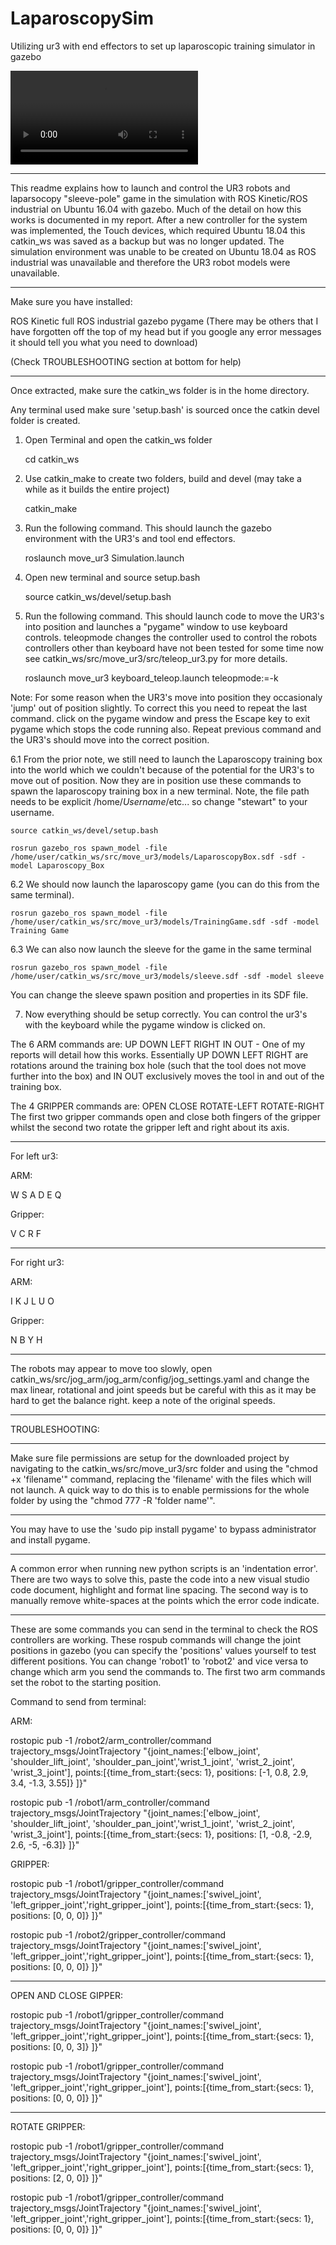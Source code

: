 # LaparoscopySim
Utilizing ur3 with end effectors to set up laparoscopic training simulator in gazebo

![](lapsim.mp4)


--------------------------------------------------------------------------------------------------------------------------------------------

This readme explains how to launch and control the UR3 robots and laparsocopy "sleeve-pole" game in the simulation with ROS Kinetic/ROS industrial on Ubuntu 16.04 with gazebo. Much of the detail on how this works is documented in my report. After a new controller for the system was implemented, the Touch devices, which required Ubuntu 18.04 this catkin_ws was saved as a backup but was no longer updated. The simulation environment was unable to be created on Ubuntu 18.04 as ROS industrial was unavailable and therefore the UR3 robot models were unavailable.


--------------------------------------------------------------------------------------------------------------------------------------------

Make sure you have installed:

ROS Kinetic full
ROS industrial
gazebo
pygame
(There may be others that I have forgotten off the top of my head but if you google any error messages it should tell you what you need to download)

(Check TROUBLESHOOTING section at bottom for help)


--------------------------------------------------------------------------------------------------------------------------------------------

Once extracted, make sure the catkin_ws folder is in the home directory.

Any terminal used make sure 'setup.bash' is sourced once the catkin devel folder is created.

1. Open Terminal and open the catkin_ws folder

	cd catkin_ws

2. Use catkin_make to create two folders, build and devel (may take a while as it builds the entire project)

	catkin_make

3. Run the following command. This should launch the gazebo environment with the UR3's and tool end effectors.

	roslaunch move_ur3 Simulation.launch

4. Open new terminal and source setup.bash

	source catkin_ws/devel/setup.bash

5. Run the following command. This should launch code to move the UR3's into position and launches a "pygame" window to use keyboard controls. teleopmode changes the controller used to control the robots controllers other than keyboard have not been tested for some time now see catkin_ws/src/move_ur3/src/teleop_ur3.py for more details.

	roslaunch move_ur3 keyboard_teleop.launch teleopmode:=-k

Note: For some reason when the UR3's move into position they occasionaly 'jump' out of position slightly. To correct this you need to repeat the last command. click on the pygame window and press the Escape key to exit pygame which stops the code running also. Repeat previous command and the UR3's should move into the correct position.

6.1 From the prior note, we still need to launch the Laparoscopy training box into the world which we couldn't because of the potential for the UR3's to move out of position. Now they are in position use these commands to spawn the laparoscopy training box in a new terminal. Note, the file path needs to be explicit /home/*Username*/etc... so change "stewart" to your username.

	source catkin_ws/devel/setup.bash
 
	rosrun gazebo_ros spawn_model -file /home/user/catkin_ws/src/move_ur3/models/LaparoscopyBox.sdf -sdf -model Laparoscopy_Box

6.2 We should now launch the laparoscopy game (you can do this from the same terminal).

	rosrun gazebo_ros spawn_model -file /home/user/catkin_ws/src/move_ur3/models/TrainingGame.sdf -sdf -model Training Game

6.3 We can also now launch the sleeve for the game in the same terminal

	rosrun gazebo_ros spawn_model -file /home/user/catkin_ws/src/move_ur3/models/sleeve.sdf -sdf -model sleeve

You can change the sleeve spawn position and properties in its SDF file.

7. Now everything should be setup correctly. You can control the ur3's with the keyboard while the pygame window is clicked on.

The 6 ARM commands are:
UP DOWN LEFT RIGHT IN OUT  -  One of my reports will detail how this works. Essentially UP DOWN LEFT RIGHT are rotations around the training box hole (such that the tool does not move further into the box) and IN OUT exclusively moves the tool in and out of the training box.

The 4 GRIPPER commands are:
OPEN CLOSE ROTATE-LEFT ROTATE-RIGHT
The first two gripper commands open and close both fingers of the gripper whilst the second two rotate the gripper left and right about its axis.

----------------------------

For left ur3: 

ARM:

W    S    A    D    E    Q

Gripper:

V    C    R    F


----------------------------

For right ur3:

ARM:

I    K    J    L    U    O


Gripper:

N    B    Y    H

----------------------------

The robots may appear to move too slowly, open catkin_ws/src/jog_arm/jog_arm/config/jog_settings.yaml and change the max linear, rotational and joint speeds but be careful with this as it may be hard to get the balance right. keep a note of the original speeds.


--------------------------------------------------------------------------------------------------------------------------------------------

TROUBLESHOOTING:


----------------------------

Make sure file permissions are setup for the downloaded project by navigating to the catkin_ws/src/move_ur3/src folder and using the "chmod +x 'filename'" command, replacing the 'filename' with the files which will not launch. A quick way to do this is to enable permissions for the whole folder by using the "chmod 777 -R 'folder name'".

----------------------------

You may have to use the 'sudo pip install pygame' to bypass administrator and install pygame. 

----------------------------

A common error when running new python scripts is an 'indentation error'. There are two ways to solve this, paste the code into a new visual studio code document, highlight and format line spacing. The second way is to manually remove white-spaces at the points which the error code indicate. 

----------------------------

These are some commands you can send in the terminal to check the ROS controllers are working. These rospub commands will change the joint positions in gazebo (you can specify the 'positions' values yourself to test different positions. You can change 'robot1' to 'robot2' and vice versa to change which arm you send the commands to. The first two arm commands set the robot to the starting position.

Command to send from terminal:

ARM:

rostopic pub -1 /robot2/arm_controller/command trajectory_msgs/JointTrajectory "{joint_names:['elbow_joint', 'shoulder_lift_joint', 'shoulder_pan_joint','wrist_1_joint', 'wrist_2_joint', 'wrist_3_joint'], points:[{time_from_start:{secs: 1}, positions: [-1, 0.8, 2.9, 3.4, -1.3, 3.55]} ]}"

rostopic pub -1 /robot1/arm_controller/command trajectory_msgs/JointTrajectory "{joint_names:['elbow_joint', 'shoulder_lift_joint', 'shoulder_pan_joint','wrist_1_joint', 'wrist_2_joint', 'wrist_3_joint'], points:[{time_from_start:{secs: 1}, positions: [1, -0.8, -2.9, 2.6, -5, -6.3]} ]}"

GRIPPER:

rostopic pub -1 /robot1/gripper_controller/command trajectory_msgs/JointTrajectory "{joint_names:['swivel_joint', 'left_gripper_joint','right_gripper_joint'], points:[{time_from_start:{secs: 1}, positions: [0, 0, 0]} ]}"

rostopic pub -1 /robot2/gripper_controller/command trajectory_msgs/JointTrajectory "{joint_names:['swivel_joint', 'left_gripper_joint','right_gripper_joint'], points:[{time_from_start:{secs: 1}, positions: [0, 0, 0]} ]}"

----------------------------------
OPEN AND CLOSE GIPPER:

rostopic pub -1 /robot1/gripper_controller/command trajectory_msgs/JointTrajectory "{joint_names:['swivel_joint', 'left_gripper_joint','right_gripper_joint'], points:[{time_from_start:{secs: 1}, positions: [0, 0, 3]} ]}"


rostopic pub -1 /robot1/gripper_controller/command trajectory_msgs/JointTrajectory "{joint_names:['swivel_joint', 'left_gripper_joint','right_gripper_joint'], points:[{time_from_start:{secs: 1}, positions: [0, 0, 0]} ]}"

--------------------------------------
ROTATE GRIPPER:

rostopic pub -1 /robot1/gripper_controller/command trajectory_msgs/JointTrajectory "{joint_names:['swivel_joint', 'left_gripper_joint','right_gripper_joint'], points:[{time_from_start:{secs: 1}, positions: [2, 0, 0]} ]}"

rostopic pub -1 /robot1/gripper_controller/command trajectory_msgs/JointTrajectory "{joint_names:['swivel_joint', 'left_gripper_joint','right_gripper_joint'], points:[{time_from_start:{secs: 1}, positions: [0, 0, 0]} ]}"
